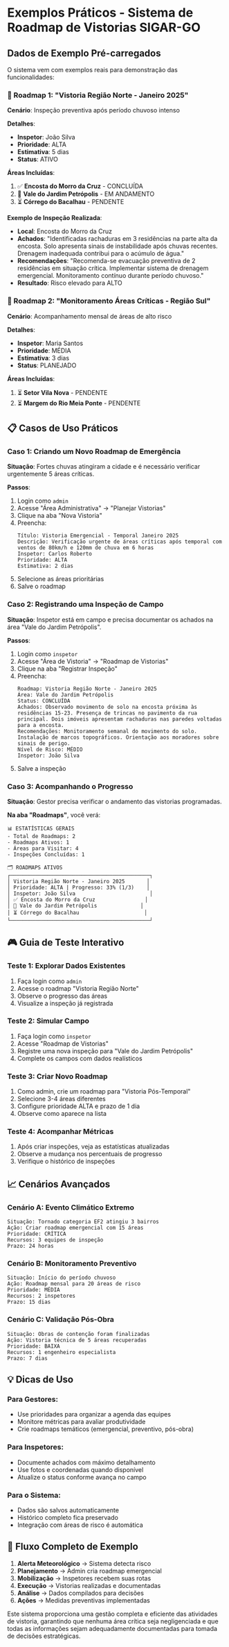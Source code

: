 # Exemplos Práticos - Sistema de Roadmap de Vistorias SIGAR-GO

## Dados de Exemplo Pré-carregados

O sistema vem com exemplos reais para demonstração das funcionalidades:

### 🎯 Roadmap 1: "Vistoria Região Norte - Janeiro 2025"
**Cenário**: Inspeção preventiva após período chuvoso intenso

**Detalhes**:
- **Inspetor**: João Silva
- **Prioridade**: ALTA
- **Estimativa**: 5 dias
- **Status**: ATIVO

**Áreas Incluídas**:
1. ✅ **Encosta do Morro da Cruz** - CONCLUÍDA
2. 🔄 **Vale do Jardim Petrópolis** - EM ANDAMENTO  
3. ⏳ **Córrego do Bacalhau** - PENDENTE

**Exemplo de Inspeção Realizada**:
- **Local**: Encosta do Morro da Cruz
- **Achados**: "Identificadas rachaduras em 3 residências na parte alta da encosta. Solo apresenta sinais de instabilidade após chuvas recentes. Drenagem inadequada contribui para o acúmulo de água."
- **Recomendações**: "Recomenda-se evacuação preventiva de 2 residências em situação crítica. Implementar sistema de drenagem emergencial. Monitoramento contínuo durante período chuvoso."
- **Resultado**: Risco elevado para ALTO

### 🎯 Roadmap 2: "Monitoramento Áreas Críticas - Região Sul"
**Cenário**: Acompanhamento mensal de áreas de alto risco

**Detalhes**:
- **Inspetor**: Maria Santos
- **Prioridade**: MÉDIA
- **Estimativa**: 3 dias
- **Status**: PLANEJADO

**Áreas Incluídas**:
1. ⏳ **Setor Vila Nova** - PENDENTE
2. ⏳ **Margem do Rio Meia Ponte** - PENDENTE

## 📋 Casos de Uso Práticos

### Caso 1: Criando um Novo Roadmap de Emergência

**Situação**: Fortes chuvas atingiram a cidade e é necessário verificar urgentemente 5 áreas críticas.

**Passos**:
1. Login como `admin`
2. Acesse "Área Administrativa" → "Planejar Vistorias"
3. Clique na aba "Nova Vistoria"
4. Preencha:
   ```
   Título: Vistoria Emergencial - Temporal Janeiro 2025
   Descrição: Verificação urgente de áreas críticas após temporal com ventos de 80km/h e 120mm de chuva em 6 horas
   Inspetor: Carlos Roberto
   Prioridade: ALTA
   Estimativa: 2 dias
   ```
5. Selecione as áreas prioritárias
6. Salve o roadmap

### Caso 2: Registrando uma Inspeção de Campo

**Situação**: Inspetor está em campo e precisa documentar os achados na área "Vale do Jardim Petrópolis".

**Passos**:
1. Login como `inspetor` 
2. Acesse "Área de Vistoria" → "Roadmap de Vistorias"
3. Clique na aba "Registrar Inspeção"
4. Preencha:
   ```
   Roadmap: Vistoria Região Norte - Janeiro 2025
   Área: Vale do Jardim Petrópolis
   Status: CONCLUÍDA
   Achados: Observado movimento de solo na encosta próxima às residências 15-23. Presença de trincas no pavimento da rua principal. Dois imóveis apresentam rachaduras nas paredes voltadas para a encosta.
   Recomendações: Monitoramento semanal do movimento do solo. Instalação de marcos topográficos. Orientação aos moradores sobre sinais de perigo.
   Nível de Risco: MÉDIO
   Inspetor: João Silva
   ```
5. Salve a inspeção

### Caso 3: Acompanhando o Progresso

**Situação**: Gestor precisa verificar o andamento das vistorias programadas.

**Na aba "Roadmaps"**, você verá:

```
📊 ESTATÍSTICAS GERAIS
- Total de Roadmaps: 2
- Roadmaps Ativos: 1  
- Áreas para Visitar: 4
- Inspeções Concluídas: 1

🗂️ ROADMAPS ATIVOS
┌─────────────────────────────────────────────┐
│ Vistoria Região Norte - Janeiro 2025       │
│ Prioridade: ALTA | Progresso: 33% (1/3)    │
│ Inspetor: João Silva                        │
│ ✅ Encosta do Morro da Cruz                │
│ 🔄 Vale do Jardim Petrópolis              │  
│ ⏳ Córrego do Bacalhau                     │
└─────────────────────────────────────────────┘
```

## 🎮 Guia de Teste Interativo

### Teste 1: Explorar Dados Existentes
1. Faça login como `admin`
2. Acesse o roadmap "Vistoria Região Norte"
3. Observe o progresso das áreas
4. Visualize a inspeção já registrada

### Teste 2: Simular Campo
1. Faça login como `inspetor`
2. Acesse "Roadmap de Vistorias"
3. Registre uma nova inspeção para "Vale do Jardim Petrópolis"
4. Complete os campos com dados realísticos

### Teste 3: Criar Novo Roadmap
1. Como admin, crie um roadmap para "Vistoria Pós-Temporal"
2. Selecione 3-4 áreas diferentes
3. Configure prioridade ALTA e prazo de 1 dia
4. Observe como aparece na lista

### Teste 4: Acompanhar Métricas
1. Após criar inspeções, veja as estatísticas atualizadas
2. Observe a mudança nos percentuais de progresso
3. Verifique o histórico de inspeções

## 📈 Cenários Avançados

### Cenário A: Evento Climático Extremo
```
Situação: Tornado categoria EF2 atingiu 3 bairros
Ação: Criar roadmap emergencial com 15 áreas
Prioridade: CRÍTICA
Recursos: 3 equipes de inspeção
Prazo: 24 horas
```

### Cenário B: Monitoramento Preventivo
```
Situação: Início do período chuvoso
Ação: Roadmap mensal para 20 áreas de risco
Prioridade: MÉDIA
Recursos: 2 inspetores
Prazo: 15 dias
```

### Cenário C: Validação Pós-Obra
```
Situação: Obras de contenção foram finalizadas
Ação: Vistoria técnica de 5 áreas recuperadas
Prioridade: BAIXA
Recursos: 1 engenheiro especialista
Prazo: 7 dias
```

## 💡 Dicas de Uso

### Para Gestores:
- Use prioridades para organizar a agenda das equipes
- Monitore métricas para avaliar produtividade
- Crie roadmaps temáticos (emergencial, preventivo, pós-obra)

### Para Inspetores:
- Documente achados com máximo detalhamento
- Use fotos e coordenadas quando disponível
- Atualize o status conforme avança no campo

### Para o Sistema:
- Dados são salvos automaticamente
- Histórico completo fica preservado
- Integração com áreas de risco é automática

## 🔄 Fluxo Completo de Exemplo

1. **Alerta Meteorológico** → Sistema detecta risco
2. **Planejamento** → Admin cria roadmap emergencial
3. **Mobilização** → Inspetores recebem suas rotas
4. **Execução** → Vistorias realizadas e documentadas
5. **Análise** → Dados compilados para decisões
6. **Ações** → Medidas preventivas implementadas

Este sistema proporciona uma gestão completa e eficiente das atividades de vistoria, garantindo que nenhuma área crítica seja negligenciada e que todas as informações sejam adequadamente documentadas para tomada de decisões estratégicas.
